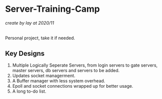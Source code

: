 # Server-Training-Camp
###### create by lay at 2020/11
Personal project, take it if needed.

## Key Designs
1. Multiple Logically Seperate Servers, from login servers to gate servers, master servers, db servers and servers to be added.
2. Updates socket managerment.
3. A Buffer manager with less system overhead.
4. Epoll and socket connections wrapped up for better usage.
5. A long to-do list.
